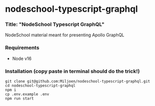 # nodeschool-typescript-graphql

### Title: "NodeSchool Typescript GraphQL"
NodeSchool material meant for presenting Apollo GraphQL

### Requirements
- Node v16

### Installation (copy paste in terminal should do the trick!)
```
git clone git@github.com:Miljoen/nodeschool-typescript-graphql.git
cd nodeschool-typescript-graphql
npm i
cp .env.example .env
npm run start
```


